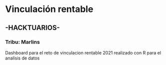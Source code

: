 # **Vinculación rentable** 
## -HACKTUARIOS-
### Tribu: Marlins

Dashboard para el reto de vinculacion rentable 2021 realizado con R para el analisis de datos
